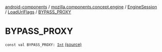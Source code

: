 [android-components](../../../index.md) / [mozilla.components.concept.engine](../../index.md) / [EngineSession](../index.md) / [LoadUrlFlags](index.md) / [BYPASS_PROXY](./-b-y-p-a-s-s_-p-r-o-x-y.md)

# BYPASS_PROXY

`const val BYPASS_PROXY: `[`Int`](https://kotlinlang.org/api/latest/jvm/stdlib/kotlin/-int/index.html) [(source)](https://github.com/mozilla-mobile/android-components/blob/master/components/concept/engine/src/main/java/mozilla/components/concept/engine/EngineSession.kt#L371)